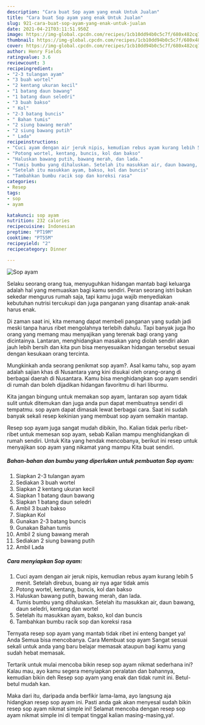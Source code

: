 ```yaml
---
description: "Cara buat Sop ayam yang enak Untuk Jualan"
title: "Cara buat Sop ayam yang enak Untuk Jualan"
slug: 921-cara-buat-sop-ayam-yang-enak-untuk-jualan
date: 2021-04-21T03:11:51.950Z
image: https://img-global.cpcdn.com/recipes/1cb10dd94b0c5c7f/680x482cq70/sop-ayam-foto-resep-utama.jpg
thumbnail: https://img-global.cpcdn.com/recipes/1cb10dd94b0c5c7f/680x482cq70/sop-ayam-foto-resep-utama.jpg
cover: https://img-global.cpcdn.com/recipes/1cb10dd94b0c5c7f/680x482cq70/sop-ayam-foto-resep-utama.jpg
author: Henry Fields
ratingvalue: 3.6
reviewcount: 3
recipeingredient:
- "2-3 tulangan ayam"
- "3 buah wortel"
- "2 kentang ukuran kecil"
- "1 batang daun bawang"
- "1 batang daun seledri"
- "3 buah bakso"
- " Kol"
- "2-3 batang buncis"
- " Bahan tumis"
- "2 siung bawang merah"
- "2 siung bawang putih"
- " Lada"
recipeinstructions:
- "Cuci ayam dengan air jeruk nipis, kemudian rebus ayam kurang lebih 5 menit. Setelah direbus, buang air nya agar tidak amis"
- "Potong wortel, kentang, buncis, kol dan bakso"
- "Haluskan bawang putih, bawang merah, dan lada."
- "Tumis bumbu yang dihaluskan. Setelah itu masukkan air, daun bawang, daun seledri, kentang dan wortel"
- "Setelah itu masukkan ayam, bakso, kol dan buncis"
- "Tambahkan bumbu racik sop dan koreksi rasa"
categories:
- Resep
tags:
- sop
- ayam

katakunci: sop ayam 
nutrition: 232 calories
recipecuisine: Indonesian
preptime: "PT19M"
cooktime: "PT55M"
recipeyield: "2"
recipecategory: Dinner

---
```



![Sop ayam](https://img-global.cpcdn.com/recipes/1cb10dd94b0c5c7f/680x482cq70/sop-ayam-foto-resep-utama.jpg)

Selaku seorang orang tua, menyuguhkan hidangan mantab bagi keluarga adalah hal yang memuaskan bagi kamu sendiri. Peran seorang istri bukan sekedar mengurus rumah saja, tapi kamu juga wajib menyediakan kebutuhan nutrisi tercukupi dan juga panganan yang disantap anak-anak harus enak.

Di zaman  saat ini, kita memang dapat membeli panganan yang sudah jadi meski tanpa harus ribet mengolahnya terlebih dahulu. Tapi banyak juga lho orang yang memang mau menyajikan yang terenak bagi orang yang dicintainya. Lantaran, menghidangkan masakan yang diolah sendiri akan jauh lebih bersih dan kita pun bisa menyesuaikan hidangan tersebut sesuai dengan kesukaan orang tercinta. 



Mungkinkah anda seorang penikmat sop ayam?. Asal kamu tahu, sop ayam adalah sajian khas di Nusantara yang kini disukai oleh orang-orang di berbagai daerah di Nusantara. Kamu bisa menghidangkan sop ayam sendiri di rumah dan boleh dijadikan hidangan favoritmu di hari liburmu.

Kita jangan bingung untuk memakan sop ayam, lantaran sop ayam tidak sulit untuk ditemukan dan juga anda pun dapat membuatnya sendiri di tempatmu. sop ayam dapat dimasak lewat berbagai cara. Saat ini sudah banyak sekali resep kekinian yang membuat sop ayam semakin mantap.

Resep sop ayam juga sangat mudah dibikin, lho. Kalian tidak perlu ribet-ribet untuk memesan sop ayam, sebab Kalian mampu menghidangkan di rumah sendiri. Untuk Kita yang hendak mencobanya, berikut ini resep untuk menyajikan sop ayam yang nikamat yang mampu Kita buat sendiri.

<!--inarticleads1-->

##### Bahan-bahan dan bumbu yang diperlukan untuk pembuatan Sop ayam:

1. Siapkan 2-3 tulangan ayam
1. Sediakan 3 buah wortel
1. Siapkan 2 kentang ukuran kecil
1. Siapkan 1 batang daun bawang
1. Siapkan 1 batang daun seledri
1. Ambil 3 buah bakso
1. Siapkan  Kol
1. Gunakan 2-3 batang buncis
1. Gunakan  Bahan tumis
1. Ambil 2 siung bawang merah
1. Sediakan 2 siung bawang putih
1. Ambil  Lada




<!--inarticleads2-->

##### Cara menyiapkan Sop ayam:

1. Cuci ayam dengan air jeruk nipis, kemudian rebus ayam kurang lebih 5 menit. Setelah direbus, buang air nya agar tidak amis
1. Potong wortel, kentang, buncis, kol dan bakso
1. Haluskan bawang putih, bawang merah, dan lada.
1. Tumis bumbu yang dihaluskan. Setelah itu masukkan air, daun bawang, daun seledri, kentang dan wortel
1. Setelah itu masukkan ayam, bakso, kol dan buncis
1. Tambahkan bumbu racik sop dan koreksi rasa




Ternyata resep sop ayam yang mantab tidak ribet ini enteng banget ya! Anda Semua bisa mencobanya. Cara Membuat sop ayam Sangat sesuai sekali untuk anda yang baru belajar memasak ataupun bagi kamu yang sudah hebat memasak.

Tertarik untuk mulai mencoba bikin resep sop ayam nikmat sederhana ini? Kalau mau, ayo kamu segera menyiapkan peralatan dan bahannya, kemudian bikin deh Resep sop ayam yang enak dan tidak rumit ini. Betul-betul mudah kan. 

Maka dari itu, daripada anda berfikir lama-lama, ayo langsung aja hidangkan resep sop ayam ini. Pasti anda gak akan menyesal sudah bikin resep sop ayam nikmat simple ini! Selamat mencoba dengan resep sop ayam nikmat simple ini di tempat tinggal kalian masing-masing,ya!.

